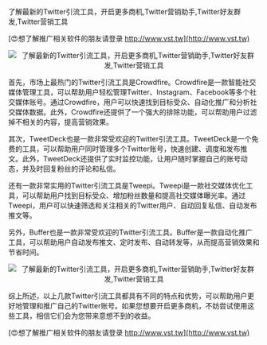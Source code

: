 了解最新的Twitter引流工具，开启更多商机,Twitter营销助手,Twitter好友群发,Twitter营销工具

[😍想了解推广相关软件的朋友请登录 http://www.vst.tw](http://www.vst.tw)

 <center><img src="https://vst.tw/MP4/tuiguang/png/6.png" alt="了解最新的Twitter引流工具，开启更多商机,Twitter营销助手,Twitter好友群发,Twitter营销工具"></center>

首先，市场上最热门的Twitter引流工具是Crowdfire。Crowdfire是一款智能社交媒体管理工具，可以帮助用户轻松管理Twitter、Instagram、Facebook等多个社交媒体账号。通过Crowdfire，用户可以快速找到目标受众、自动化推广和分析社交媒体数据。此外，Crowdfire还提供了一个强大的排除功能，可以帮助用户过滤掉不相关的内容，提高营销效果。

其次，TweetDeck也是一款非常受欢迎的Twitter引流工具。TweetDeck是一个免费的工具，可以帮助用户同时管理多个Twitter账号，快速创建、调度和发布推文。此外，TweetDeck还提供了实时监控功能，让用户随时掌握自己的账号动态，并及时回复粉丝的评论和私信。

还有一款非常实用的Twitter引流工具是Tweepi。Tweepi是一款社交媒体优化工具，可以帮助用户找到目标受众、增加粉丝数量和提高社交媒体曝光率。通过Tweepi，用户可以快速筛选和关注相关的Twitter用户、自动回复私信、自动发布推文等。

另外，Buffer也是一款非常受欢迎的Twitter引流工具。Buffer是一款自动化推广工具，可以帮助用户自动发布推文、定时发布、自动转发等，从而提高营销效果和节省时间。

 <center><img src="https://vst.tw/MP4/tuiguang/png/3.png" alt="了解最新的Twitter引流工具，开启更多商机,Twitter营销助手,Twitter好友群发,Twitter营销工具"></center>

综上所述，以上几款Twitter引流工具都具有不同的特点和优势，可以帮助用户更好地管理和推广自己的Twitter账号。如果您想要开启更多商机，不妨尝试使用这些工具，相信它们会为您带来意想不到的收益。

[😍想了解推广相关软件的朋友请登录 http://www.vst.tw](http://www.vst.tw)



